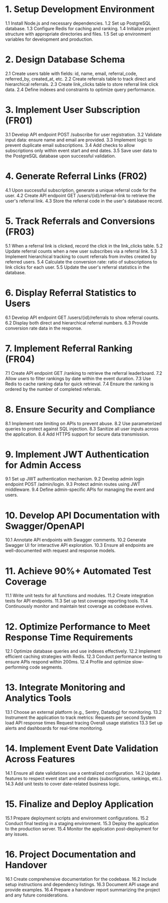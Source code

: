 # 1. Setup Development Environment
  1.1 Install Node.js and necessary dependencies.
  1.2 Set up PostgreSQL database.
  1.3 Configure Redis for caching and ranking.
  1.4 Initialize project structure with appropriate directories and files.
  1.5 Set up environment variables for development and production.
  
# 2. Design Database Schema
  2.1 Create users table with fields: id, name, email, referral_code, referred_by, created_at, etc.
  2.2 Create referrals table to track direct and hierarchical referrals.
  2.3 Create link_clicks table to store referral link click data.
  2.4 Define indexes and constraints to optimize query performance.

# 3. Implement User Subscription (FR01)
  3.1 Develop API endpoint POST /subscribe for user registration.
  3.2 Validate input data: ensure name and email are provided.
  3.3 Implement logic to prevent duplicate email subscriptions.
  3.4 Add checks to allow subscriptions only within event start and end dates.
  3.5 Save user data to the PostgreSQL database upon successful validation.

# 4. Generate Referral Links (FR02)
  4.1 Upon successful subscription, generate a unique referral code for the user.
  4.2 Create API endpoint GET /users/{id}/referral-link to retrieve the user's referral link.
  4.3 Store the referral code in the user's database record.

# 5. Track Referrals and Conversions (FR03)
  5.1 When a referral link is clicked, record the click in the link_clicks table.
  5.2 Update referral counts when a new user subscribes via a referral link.
  5.3 Implement hierarchical tracking to count referrals from invites created by referred users.
  5.4 Calculate the conversion rate: ratio of subscriptions to link clicks for each user.
  5.5 Update the user's referral statistics in the database.

# 6. Display Referral Statistics to Users
  6.1 Develop API endpoint GET /users/{id}/referrals to show referral counts.
  6.2 Display both direct and hierarchical referral numbers.
  6.3 Provide conversion rate data in the response.

# 7. Implement Referral Ranking (FR04)
  7.1 Create API endpoint GET /ranking to retrieve the referral leaderboard.
  7.2 Allow users to filter rankings by date within the event duration.
  7.3 Use Redis to cache ranking data for quick retrieval.
  7.4 Ensure the ranking is ordered by the number of completed referrals.

# 8. Ensure Security and Compliance
  8.1 Implement rate limiting on APIs to prevent abuse.
  8.2 Use parameterized queries to protect against SQL injection.
  8.3 Sanitize all user inputs across the application.
  8.4 Add HTTPS support for secure data transmission.

# 9. Implement JWT Authentication for Admin Access
  9.1 Set up JWT authentication mechanism.
  9.2 Develop admin login endpoint POST /admin/login.
  9.3 Protect admin routes using JWT middleware.
  9.4 Define admin-specific APIs for managing the event and users.

# 10. Develop API Documentation with Swagger/OpenAPI
  10.1 Annotate API endpoints with Swagger comments.
  10.2 Generate Swagger UI for interactive API exploration.
  10.3 Ensure all endpoints are well-documented with request and response models.

# 11. Achieve 90%+ Automated Test Coverage
  11.1 Write unit tests for all functions and modules.
  11.2 Create integration tests for API endpoints.
  11.3 Set up test coverage reporting tools.
  11.4 Continuously monitor and maintain test coverage as codebase evolves.

# 12. Optimize Performance to Meet Response Time Requirements
  12.1 Optimize database queries and use indexes effectively.
  12.2 Implement efficient caching strategies with Redis.
  12.3 Conduct performance testing to ensure APIs respond within 200ms.
  12.4 Profile and optimize slow-performing code segments.

# 13. Integrate Monitoring and Analytics Tools
  13.1 Choose an external platform (e.g., Sentry, Datadog) for monitoring.
  13.2 Instrument the application to track metrics:
  Requests per second
  System load
  API response times
  Request tracing
  Overall usage statistics
  13.3 Set up alerts and dashboards for real-time monitoring.

# 14. Implement Event Date Validation Across Features
  14.1 Ensure all date validations use a centralized configuration.
  14.2 Update features to respect event start and end dates (subscriptions, rankings, etc.).
  14.3 Add unit tests to cover date-related business logic.

# 15. Finalize and Deploy Application
  15.1 Prepare deployment scripts and environment configurations.
  15.2 Conduct final testing in a staging environment.
  15.3 Deploy the application to the production server.
  15.4 Monitor the application post-deployment for any issues.

# 16. Project Documentation and Handover
  16.1 Create comprehensive documentation for the codebase.
  16.2 Include setup instructions and dependency listings.
  16.3 Document API usage and provide examples.
  16.4 Prepare a handover report summarizing the project and any future considerations.